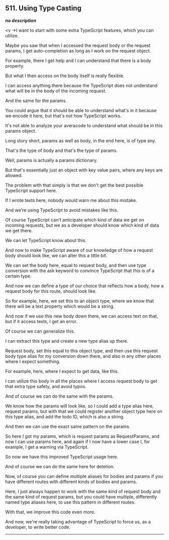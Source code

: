 ## 511. Using Type Casting

<strong><em>no description</em></strong>

<v ->I want to start with some extra TypeScript features,</v> which you can
utilize. 

Maybe you saw that when I accessed the request body or the request params, I get
auto-completion as long as I work on the request object. 

For example, there I get help and I can understand that there is a body
property. 

But what I then access on the body itself is really flexible. 

I can access anything there because the TypeScript does not understand what will
be in the body of the incoming request. 

And the same for the params. 

You could argue that it should be able to understand what's in it because we
encode it here, but that's not how TypeScript works. 

It's not able to analyze your averacode to understand what should be in this
params object. 

Long story short, params as well as body, in the end here, is of type any. 

That's the type of body and that's the type of params. 

Well, params is actually a params dictionary. 

But that's essentially just an object with key value pairs, where any keys are
allowed. 

The problem with that simply is that we don't get the best possible TypeScript
support here. 

If I wrote texts here, nobody would warn me about this mistake. 

And we're using TypeScript to avoid mistakes like this. 

Of course TypeScript can't anticipate which kind of data we get on incoming
requests, but we as a developer should know which kind of data we get there. 

We can let TypeScript know about this. 

And now to make TypeScript aware of our knowledge of how a request body should
look like, we can alter this a little bit. 

We can set the body here, equal to request body, and then use type conversion
with the ask keyword to convince TypeScript that this is of a certain type. 

And now we can define a type of our choice that reflects how a body, how a
request body for this route, should look like. 

So for example, here, we set this to an object type, where we know that there
will be a text property which would be a string. 

And now if we use this new body down there, we can access text on that, but if
it access texts, I get an error. 

Of course we can generalize this. 

I can extract this type and create a new type alias up there. 

Request body, set this equal to this object type, and then use this request body
type alias for my conversion down there, and also in any other places where I
expect something. 

For example, here, where I expect to get data, like this. 

I can utilize this body in all the places where I access request body to get
that extra type safety, and avoid typos. 

And of course we can do the same with the params. 

We know how the params will look like, so I could add a type alias here, request
params, but with that we could register another object type here on this type
alias, and add the todo ID, which is also a string. 

And then we can use the exact same pattern on the params. 

So here I got my params, which is request params as RequestParams, and now I can
use params here, and again if I now have a lower case I, for example, I get a
warning via TypeScript. 

So now we have this improved TypeScript usage here. 

And of course we can do the same here for deletion. 

Now, of course you can define multiple aliases for bodies and params if you have
different routes with different kinds of bodies and params. 

Here, I just always happen to work with the same kind of request body and the
same kind of request params, but you could have multiple, differently named type
aliases here, to use this pattern in different routes. 

With that, we improve this code even more. 

And now, we're really taking advantage of TypeScript to force us, as a
developer, to write better code. 

---